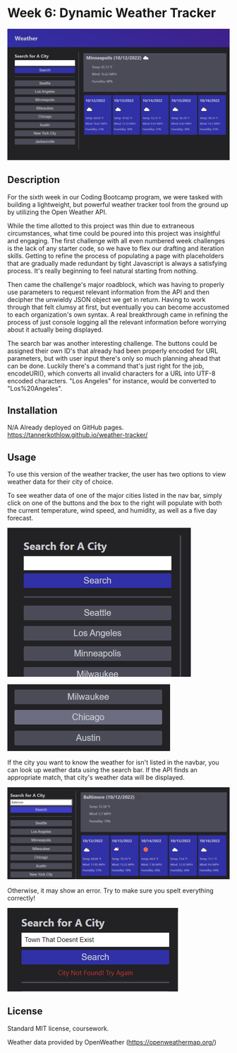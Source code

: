 # Week 6: Dynamic Weather Tracker

![full page](./assets/images/full-site.PNG)

## Description

For the sixth week in our Coding Bootcamp program, we were tasked with building a lightweight, but powerful weather tracker tool from the ground up by utilizing the Open Weather API. 

While the time allotted to this project was thin due to extraneous circumstances, what time could be poured into this project was insightful and engaging. The first challenge with all even numbered week challenges is the lack of any starter code, so we have to flex our drafting and iteration skills. Getting to refine the process of populating a page with placeholders that are gradually made redundant by tight Javascript is always a satisfying process. It's really beginning to feel natural starting from nothing.

Then came the challenge's major roadblock, which was having to properly use parameters to request relevant information from the API and then decipher the unwieldy JSON object we get in return. Having to work through that felt clumsy at first, but eventually you can become accustomed to each organization's own syntax. A real breakthrough came in refining the process of just console logging all the relevant information before worrying about it actually being displayed.

The search bar was another interesting challenge. The buttons could be assigned their own ID's that already had been properly encoded for URL parameters, but with user input there's only so much planning ahead that can be done. Luckily there's a command that's just right for the job, encodeURI(), which converts all invalid characters for a URL into UTF-8 encoded characters. "Los Angeles" for instance, would be converted to "Los%20Angeles".

## Installation 

N/A Already deployed on GitHub pages. https://tannerkothlow.github.io/weather-tracker/

## Usage

To use this version of the weather tracker, the user has two options to view weather data for their city of choice.

To see weather data of one of the major cities listed in the nav bar, simply click on one of the buttons and the box to the right will populate with both the current temperature, wind speed, and humidity, as well as a five day forecast.

![nav bar](./assets/images/navbar.PNG)

![highlighted button](./assets/images/buttons.PNG)

If the city you want to know the weather for isn't listed in the navbar, you can look up weather data using the search bar. If the API finds an appropriate match, that city's weather data will be displayed.

![search function](./assets/images/search-function.PNG)

Otherwise, it may show an error. Try to make sure you spelt everything correctly!

![error](./assets/images/error.PNG)

## License

Standard MIT license, coursework.

Weather data provided by OpenWeather (https://openweathermap.org/)
